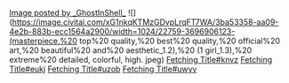 [Image posted by \_GhostInShell\_](https://civitai.com/images/652645) ![](https://image.civitai.com/xG1nkqKTMzGDvpLrqFT7WA/3ba53358-aa09-4e2b-883b-ecc1564a2900/width=1024/22759-3696906123-(masterpiece,%20 top%20 quality,%20 best%20 quality,%20 official%20 art,%20 beautiful%20 and%20 aesthetic_1.2),%20 (1 girl_1.3),%20 extreme%20 detailed, colorful, high. jpeg)
[Fetching Title#knvz](https://civitai.com/models/4629/deep-negative-v1x?modelVersionId=5637)
[Fetching Title#eukj](https://civitai.com/models/36520/ghostmix?modelVersionId=76907)
[Fetching Title#uzob](https://civitai.com/models/22354/clearvaesd15?modelVersionId=88156)
[Fetching Title#uwyv](https://civitai.com/models/135737/golden-tech-world-morph?modelVersionId=149683)
